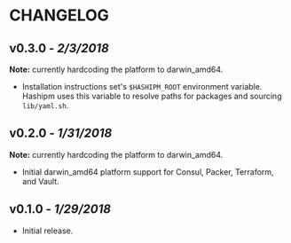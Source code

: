 CHANGELOG
=========

## v0.3.0 - *2/3/2018*

**Note:** currently hardcoding the platform to darwin_amd64.

- Installation instructions set's `$HASHIPM_ROOT` environment variable. Hashipm uses this variable to resolve paths for packages and sourcing `lib/yaml.sh`.

## v0.2.0 - *1/31/2018*

**Note:** currently hardcoding the platform to darwin_amd64.

- Initial darwin_amd64 platform support for Consul, Packer, Terraform, and Vault.

## v0.1.0 - *1/29/2018*

- Initial release.
